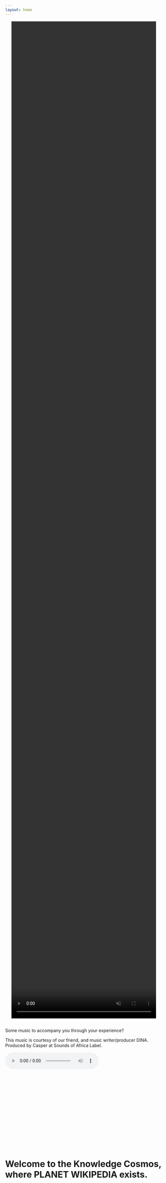 ```yaml
---
layout: home
---
```

<!-- title: "Collectif Metisser" -->
<!-- subtitle: "A Data Story of Connected Nodes <3" -->
<div class="video-container">
    <video autoplay muted loop playsinline class="centered-video">
        <source src="{{ '/assets/videos/universe-2.mp4' | relative_url }}" type="video/mp4">
        Your browser does not support the video tag.
    </video>
</div>
<p>Some music to accompany you through your experience? </p>
<p>This music is courtesy of our friend, and music writer/producer DINA. Produced by Casper at Sounds of Africa Label.</p>
<audio controls>
    <source src="{{ '/assets/audio/RUNNIN-MASTER-CD.mp3' | relative_url }}" type="audio/mpeg">
    Your browser does not support the audio element.
</audio>
<p>&nbsp;</p>
<p>&nbsp;</p>
<p>&nbsp;</p>
<p>&nbsp;</p>
<p>&nbsp;</p>
<p>&nbsp;</p>
<p>&nbsp;</p>
<p>&nbsp;</p>
<h1>Welcome to the Knowledge Cosmos, where <span style="font-weight: bold;">PLANET WIKIPEDIA</span> exists.</h1>

<p>&nbsp;</p>
<p>&nbsp;</p>
<p>&nbsp;</p>
<p>&nbsp;</p>
<p>&nbsp;</p>
<p>&nbsp;</p>
<p>&nbsp;</p>
<p>&nbsp;</p>
<p>&nbsp;</p>
<p>&nbsp;</p>
<p>&nbsp;</p>
<p>&nbsp;</p>
<div class="main-content">
    <p>Planet Wikipedia is a huge and constantly expanding world where towns and cities represent articles. The roads connecting these towns allow citizen lifeforms to travel between ideas. For centuries, these roads were built manually by a group of people called the First Pathfinders, but their work, although amazing, was imperfect. Some important towns are difficult to reach, being connected only with winding paths, while other towns, despite their great history or usefulness, sit isolated.</p>
    
    <p>The President of Wikipedia Planet feels that the inefficient road network has left many of its citizens frustrated, wandering aimlessly or missing critical destinations. The president forms a team of visionaries known as the Architects of Connection, tasked with uncovering hidden connections and reshaping the planet's roads.</p>

    <p>&nbsp;</p>
    <p>&nbsp;</p>
    <p>&nbsp;</p>
    <p>&nbsp;</p>
    <p>&nbsp;</p>
    <p>&nbsp;</p>
    <p>&nbsp;</p>
    <p>&nbsp;</p>
    <p>&nbsp;</p>
    <p>&nbsp;</p>
    <p>&nbsp;</p>
    <p>&nbsp;</p>
    <p>&nbsp;</p>
    <p>&nbsp;</p>
    <p>&nbsp;</p>
    <p>&nbsp;</p>
    <p>&nbsp;</p>
    <p>&nbsp;</p>
    <p>&nbsp;</p>
    <p>&nbsp;</p>


    <h1> Chapter 1 | The Study: Getting to know Wikipedia. </h1>
    <p>The Architects start by studying their planet, to gain a better understanding, helping guide them to select an appropriate approach for their plan.</p>
    <p>They start by creating a map of planet Wikipedia, seen below.</p>


    <p>&nbsp;</p>
    <img src="{{ '/assets/img/Network.png' | relative_url }}" width="50%">
    <p>&nbsp;</p>


    <h5>Graphical Statistical Analysis</h5>
    <!-- <br>
    <img src="{{ '/assets/img/degree_distr_dark.png' | relative_url }}">
    <br> -->
    <br>
    <iframe 
    src="{{ '/assets/data/degree_distribution_dark.html' | relative_url }}"
    style="width: 100%; height: 600px; border: none;">
    </iframe>
    <br>
    <h>To train the model, we introduce a set of handcrafted features tailored to the context of link prediction. These features are selected based on the project's aim and the statistical analysis conducted above. They are intended to be the most relevant for achieving effective link creation. Some of the methods are discussed in the paper "The Link Prediction Problem for Social Networks", by Nowell et al. https://www.cs.cornell.edu/home/kleinber/link-pred.pdf</h>
    <br>
    <p>&nbsp;</p>
    <h5>Node Features</h5>
    <p>&nbsp;</p>
    <h>PageRank algorithm: This algorithm ranks nodes based on their importance in the network, determined by the structure of incoming links. The basic idea is that a node with a higher PageRank is more influential because it receives more incoming connections from other important nodes.</h>
    <div style="display: flex; align-items: center; justify-content: center; gap: 20px; margin-top: 20px; margin-bottom: 40px;">
        <img src="{{ '/assets/img/PageRank_dark.png' | relative_url }}" alt="PageRank Algorithm" style="max-width: 45%; height: auto; flex-shrink: 1;">
        <img src="{{ '/assets/img/Eigenvector_dark.png' | relative_url }}" alt="Eigenvector Centrality" style="max-width: 45%; height: auto; flex-shrink: 1;">
    </div>
    <h>Eigenvector Centrality: This is a measure of a node's influence within a network, where connections to highly influential nodes contribute more to a node's score than connections to less influential ones.</h>
    <h>Now, we compare the number of common neighbors between two nodes x and y. Two nodes with a higher number of common neighbors have a higher probability to be linked in the future.</h>
    <p>&nbsp;</p>
    <img src="{{ '/assets/img/common_dark.png' | relative_url }}">
    <p>&nbsp;</p>
    <h> Je vais vriller fort la </h>
</div>

<div style="display: flex; justify-content: center; align-items: center; width: 100%; height: 600px;">
  <iframe 
    src="/assets/data/common_neighbors_distribution.html"
    width="1200"
    height="550"
    style="border: none;">
  </iframe>
</div>


<div class="main-content">
    <br>
    <h>Cosine similarity between Text Embeddings: Cosine similarity is a measure of the resemblance between two vectors that represent word or text embeddings. The larger the angle between these vectors, the smaller the resemblance, and the smaller the cosine similarity. We compare the cosine similarity distribution for article titles and descriptions between unconnected and connected nodes. To avoid too large computational cost, we use a subset of our unconnected nodes.</h>
    <br>
    <p>&nbsp;</p>
    <img src="{{ '/assets/img/cosine_similarity_dark.png' | relative_url }}">
    <p>&nbsp;</p>
    <br>
    <h>Below we compare the cosine similarity between titles and descriptions of connected and unconnected node pairs. As expected, unconnected cases have smaller values.</h>
    <br>
    <p>&nbsp;</p>
    <img src="{{ '/assets/img/cosine_bars_dark.png' | relative_url }}">
    <p>&nbsp;</p>
    <br>
    <p>&nbsp;</p>
    <h>The probability of being connected according to the cosine similarity distributions can be calculated and represented here below.</h>
    <p>&nbsp;</p>
    <br>
    <p>&nbsp;</p>
    <img src="{{ '/assets/img/probas_dark.png' | relative_url }}" width="600">
    <p>&nbsp;</p>
    <br>
    <h1>Data's Feature Engineering</h1>
    <h>Now we can finally explore the feature characteristics...</h>
    <div class="video-container">
        <video autoplay muted loop playsinline class="centered-video">
            <source src="{{ '/assets/videos/cool_crypto.mp4' | relative_url }}" type="video/mp4">
            Your browser does not support the video tag.
        </video>
    </div>
    <p>&nbsp;</p>
    <h5>Edge Features</h5>
    <h>Preferential Attachment: Preferential attachment is the principle that a node with more connections is more likely to acquire additional links. This approach assumes that the likelihood of a new connection involving a node x is directly proportional to the number of its existing neighbors. Additionally, the likelihood of two nodes, x and y, forming a co-authorship connection is related to the product of their respective collaborator counts.
    Discussion: The preferential attachment scores for the connected pairs can have very large values because we have a very connected and sparse graph. However, some nodes have a very high degree, resulting in large values (x_value range). In contrast, the preferential attachment scores for unconnected pairs are significantly smaller. This is due to the fact that these unconnected nodes, lacking a direct link, generally have less common neighbors, reducing the likelihood of a connection (under the preferential attachment mechanism). This difference highlights the impact of common neighbors on connection probability and underscores the structural differences between connected and unconnected pairs in the network.</h>
    <br>
    <p>&nbsp;</p>
    <img src="{{ '/assets/img/prefAttachment_dark.png' | relative_url }}">
    <p>&nbsp;</p>
    <br>
    <h>Jaccard similarity: The Jaccard's coefficient is a commonly used similarity metric in information retrieval. It measures the probability that both x and y have a feature f, knowing that x or y has the feature f (which is randomly selected). In our case, the features are the neighbors. It is defined as the size of the intersection divided by the size of the union of the sets.
    Discussion: Below we compare the Jaccard's coefficients for both connected and unconnected node pairs. As expected, the Jaccard coefficient values are higher for connected node pairs, as the likelihood of sharing a neighbor increases when nodes are directly connected.</h>
    <br>
    <p>&nbsp;</p>
    <img src="{{ '/assets/img/Jaccard_dark.png' | relative_url }}">
    <p>&nbsp;</p>
    <br>
    <h>Adamic adar index: To determine how closely two personal home pages are linked, Adamic and Adar examine their common features. Unlike a simple count of these shared features, this index weighs the contribution of each distinctive or less frequent feature by the inverse logarithm of its degree, assigning more weight to rarer features to measure the similarity between entities.
    Discussion: We observed the differences between connected and unconnected pairs of nodes. As expected, the values for connected pairs of nodes are larger than those for unconnected pairs of nodes because there is a greater likelihood of shared connections or features when nodes are directly linked.</h>
    <br>
    <p>&nbsp;</p>
    <img src="{{ '/assets/img/adamicadar_dark.png' | relative_url }}">
    <p>&nbsp;</p>
    <br>
    <h5>Graph Features</h5>
    <br>
    <h>Node2Vec: Node2Vec is an algorithm designed to create vector representations (embeddings) of nodes in a network by simulating biased random walks. This allows for capturing both local neighborhood structures and global network relationships. Node2Vec strikes a balance between breadth-first (BFS) and depth-first (DFS) strategies, enabling the embeddings to capture both homophilic (similar nodes connected) and structural equivalences (nodes playing similar roles in different parts of the graph).
    <p>&nbsp;</p>
    <h1>Data's Finale</h1>
    <p>Talk about what happend to our data after connections</p>
    <p>&nbsp;</p>
    <h1>Thank you for discovering my story :) </h1>
    <p>&nbsp;</p>
    <div class="video-container">
        <video autoplay muted loop playsinline class="centered-video">
            <source src="{{ '/assets/videos/creepy_head.mp4' | relative_url }}" type="video/mp4">
            Your browser does not support the video tag.
        </video>
    </div>
</div>

<style>
  /* Center the video container */
  .video-container {
    display: flex;
    justify-content: center;
    align-items: center;
    margin-bottom: 30px;  /* Add space between video and content */
    padding: 0 20px; /* Add some horizontal padding */
  }

  /* Make the video larger and higher */
  .centered-video {
    width: 100%;      /* Make video take full width of the container */
    height: 80vh;     /* Set the height to 80% of the viewport height (you can adjust this) */
    object-fit: cover; /* Ensures video covers the space without stretching */
  }

  /* Increase the content's margin for more spacing on the page */
  .main-content {
    margin: 0 auto;    /* Center content */
    max-width: 1200px;  /* You can adjust this width to make the content wider */
    padding: 20px;      /* Add some padding for spacing around the content */
  }

  .plotly iframe {
    width: 100%;   /* Keep full width */
    height: 200px; /* Increase height for more space */
    border: none;
    display: block;
    margin: 0 auto;
  }
</style>
